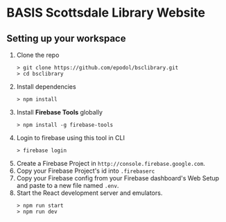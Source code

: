 # BASIS Scottsdale Library Website

## Setting up your workspace

1. Clone the repo
   ```
   > git clone https://github.com/epodol/bsclibrary.git
   > cd bsclibrary
   ```
1. Install dependencies
   ```
   > npm install
   ```
1. Install **Firebase Tools** globally
   ```
   > npm install -g firebase-tools
   ```
1. Login to firebase using this tool in CLI
   ```
   > firebase login
   ```
1. Create a Firebase Project in `http://console.firebase.google.com`.
1. Copy your Firebase Project's id into `.firebaserc`
1. Copy your Firebase config from your Firebase dashboard's Web Setup and paste to a new file named `.env`.
1. Start the React development server and emulators.
   ```
   > npm run start
   > npm run dev
   ```

